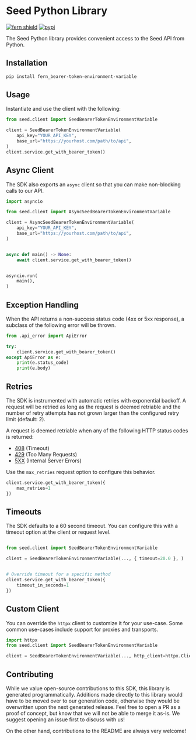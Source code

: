 # Seed Python Library

[![fern shield](https://img.shields.io/badge/%F0%9F%8C%BF-SDK%20generated%20by%20Fern-brightgreen)](https://github.com/fern-api/fern)
[![pypi](https://img.shields.io/pypi/v/fern_bearer-token-environment-variable)](https://pypi.python.org/pypi/fern_bearer-token-environment-variable)

The Seed Python library provides convenient access to the Seed API from Python.

## Installation

```sh
pip install fern_bearer-token-environment-variable
```

## Usage

Instantiate and use the client with the following:

```python
from seed.client import SeedBearerTokenEnvironmentVariable

client = SeedBearerTokenEnvironmentVariable(
    api_key="YOUR_API_KEY",
    base_url="https://yourhost.com/path/to/api",
)
client.service.get_with_bearer_token()
```

## Async Client

The SDK also exports an `async` client so that you can make non-blocking calls to our API.

```python
import asyncio

from seed.client import AsyncSeedBearerTokenEnvironmentVariable

client = AsyncSeedBearerTokenEnvironmentVariable(
    api_key="YOUR_API_KEY",
    base_url="https://yourhost.com/path/to/api",
)


async def main() -> None:
    await client.service.get_with_bearer_token()


asyncio.run(
    main(),
)
```

## Exception Handling

When the API returns a non-success status code (4xx or 5xx response), a subclass of the following error
will be thrown.

```python
from .api_error import ApiError

try:
    client.service.get_with_bearer_token()
except ApiError as e:
    print(e.status_code)
    print(e.body)
```

## Retries

The SDK is instrumented with automatic retries with exponential backoff. A request will be retried as long
as the request is deemed retriable and the number of retry attempts has not grown larger than the configured
retry limit (default: 2).

A request is deemed retriable when any of the following HTTP status codes is returned:

- [408](https://developer.mozilla.org/en-US/docs/Web/HTTP/Status/408) (Timeout)
- [429](https://developer.mozilla.org/en-US/docs/Web/HTTP/Status/429) (Too Many Requests)
- [5XX](https://developer.mozilla.org/en-US/docs/Web/HTTP/Status/500) (Internal Server Errors)

Use the `max_retries` request option to configure this behavior.

```python
client.service.get_with_bearer_token({
    max_retries=1
})
```

## Timeouts

The SDK defaults to a 60 second timeout. You can configure this with a timeout option at the client or request level.

```python

from seed.client import SeedBearerTokenEnvironmentVariable

client = SeedBearerTokenEnvironmentVariable(..., { timeout=20.0 }, )


# Override timeout for a specific method
client.service.get_with_bearer_token({
    timeout_in_seconds=1
})
```

## Custom Client

You can override the `httpx` client to customize it for your use-case. Some common use-cases include support for proxies
and transports.
```python
import httpx
from seed.client import SeedBearerTokenEnvironmentVariable

client = SeedBearerTokenEnvironmentVariable(..., http_client=httpx.Client(proxies=http://my.test.proxy.example.com, transport=httpx.HTTPTransport(local_address="0.0.0.0"), ), )
```

## Contributing

While we value open-source contributions to this SDK, this library is generated programmatically.
Additions made directly to this library would have to be moved over to our generation code,
otherwise they would be overwritten upon the next generated release. Feel free to open a PR as
a proof of concept, but know that we will not be able to merge it as-is. We suggest opening
an issue first to discuss with us!

On the other hand, contributions to the README are always very welcome!
